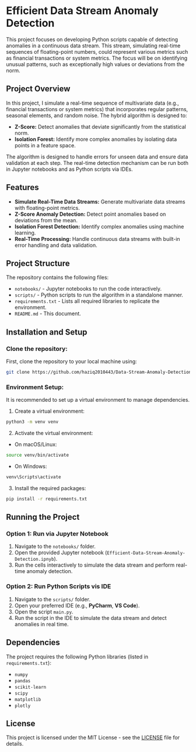 # Efficient Data Stream Anomaly Detection

This project focuses on developing Python scripts capable of detecting anomalies in a continuous data stream. This stream, simulating real-time sequences of floating-point numbers, could represent various metrics such as financial transactions or system metrics. The focus will be on identifying unusual patterns, such as exceptionally high values or deviations from the norm.

## Project Overview

In this project, I simulate a real-time sequence of multivariate data (e.g., financial transactions or system metrics) that incorporates regular patterns, seasonal elements, and random noise. The hybrid algorithm is designed to:
- **Z-Score:** Detect anomalies that deviate significantly from the statistical norm.
- **Isolation Forest:** Identify more complex anomalies by isolating data points in a feature space.

The algorithm is designed to handle errors for unseen data and ensure data validation at each step. The real-time detection mechanism can be run both in Jupyter notebooks and as Python scripts via IDEs.

## Features
- **Simulate Real-Time Data Streams:** Generate multivariate data streams with floating-point metrics.
- **Z-Score Anomaly Detection:** Detect point anomalies based on deviations from the mean.
- **Isolation Forest Detection:** Identify complex anomalies using machine learning.
- **Real-Time Processing:** Handle continuous data streams with built-in error handling and data validation.

## Project Structure

The repository contains the following files:
- `notebooks/` - Jupyter notebooks to run the code interactively.
- `scripts/` - Python scripts to run the algorithm in a standalone manner.
- `requirements.txt` - Lists all required libraries to replicate the environment.
- `README.md` - This document.

## Installation and Setup

### Clone the repository:
First, clone the repository to your local machine using:
```bash
git clone https://github.com/haziq2010443/Data-Stream-Anomaly-Detection.git
```
### Environment Setup:
It is recommended to set up a virtual environment to manage dependencies.

1. Create a virtual environment:
```bash
python3 -m venv venv
```

2. Activate the virtual environment:
- On macOS/Linux:
```bash
source venv/bin/activate
```
- On Windows:
```bash
venv\Scripts\activate
```

3. Install the required packages:
```bash
pip install -r requirements.txt
```

## Running the Project

### Option 1: Run via Jupyter Notebook
1. Navigate to the `notebooks/` folder.
2. Open the provided Jupyter notebook (`Efficient-Data-Stream-Anomaly-Detection.ipnyb`).
3. Run the cells interactively to simulate the data stream and perform real-time anomaly detection.

### Option 2: Run Python Scripts vis IDE
1. Navigate to the `scripts/` folder.
2. Open your preferred IDE (e.g., **PyCharm**, **VS Code**).
3. Open the script `main.py`.
4. Run the script in the IDE to simulate the data stream and detect anomalies in real time.

## Dependencies
The project requires the following Python libraries (listed in `requirements.txt`):
- `numpy`
- `pandas`
- `scikit-learn`
- `scipy`
- `matplotlib`
- `plotly`

## License
This project is licensed under the MIT License - see the [LICENSE](LICENSE) file for details.
